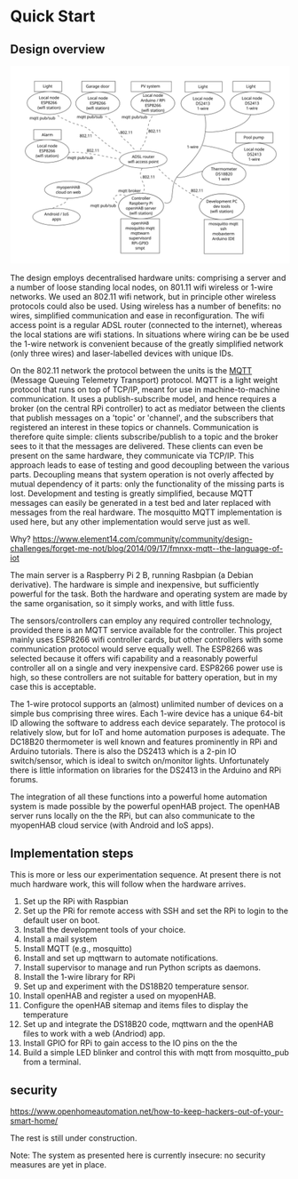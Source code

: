 # Quick Start


## Design overview
![blockdiagram01.svg](images/concept-diagram.svg)

The design employs decentralised hardware units: comprising a server and a number of loose standing local nodes, on 801.11 wifi wireless or 1-wire networks.  We used an 802.11 wifi network, but in principle other wireless protocols could also be used.  Using wireless has a number of benefits: no wires, simplified communication and ease in reconfiguration.  The wifi access point is a regular ADSL router (connected to the internet), whereas the local stations are wifi stations. In situations where wiring can be be used the 1-wire network is convenient because of the greatly simplified network (only three wires) and laser-labelled devices with unique IDs.

On the 802.11 network the protocol between the units is the [MQTT](http://mqtt.org/) (Message Queuing Telemetry Transport) protocol.  MQTT is a light weight protocol that runs on top of TCP/IP, meant for use in machine-to-machine communication.  It uses a publish-subscribe model, and hence requires a broker (on the central RPi controller) to act as mediator between the clients that publish messages on a 'topic' or 'channel', and the subscribers that registered an interest in these topics or channels.  Communication is therefore quite simple: clients subscribe/publish to a topic and the broker sees to it that the messages are delivered.  These clients can even be present on the same hardware, they communicate via TCP/IP.  This approach leads to ease of testing and good decoupling between the various parts. Decoupling means that system operation is not overly affected by mutual dependency of it parts: only the functionality of the missing parts is lost. Development and testing is greatly simplified, because MQTT messages can easily be generated in a test bed and later replaced with messages from the real hardware. The mosquitto MQTT implementation is used here, but any other implementation would serve just as well.

Why?
<https://www.element14.com/community/community/design-challenges/forget-me-not/blog/2014/09/17/fmnxx-mqtt--the-language-of-iot>


The main server is a Raspberry Pi 2 B, running Rasbpian (a Debian derivative). The hardware is simple and inexpensive, but sufficiently powerful for the task.  Both the hardware and operating system are made by the same organisation, so it simply works, and with little fuss.

The sensors/controllers can employ any required controller technology, provided there is an MQTT service available for the controller.  This project mainly uses ESP8266 wifi controller cards, but other controllers with some communication protocol would serve equally well.  The ESP8266 was selected because it offers wifi capability and a reasonably powerful controller all on a single and very inexpensive card.  ESP8266 power use is high, so these controllers are not suitable for battery operation, but in my case this is acceptable.

The 1-wire protocol supports an (almost) unlimited number of devices on a simple bus comprising three wires.  Each 1-wire device has a unique 64-bit ID allowing the software to address each device separately.  The protocol is relatively slow, but for IoT and home automation purposes is adequate.  The DC18B20 thermometer is well known and features prominently in RPi and Arduino tutorials. There is also the DS2413 which is a 2-pin IO switch/sensor, which is ideal to switch on/monitor lights.  Unfortunately there is little information on libraries for the DS2413 in the Arduino and RPi forums.

The integration of all these functions into a powerful home automation system is made possible by the powerful openHAB project. The openHAB server runs locally on the the RPi, but can also communicate  to the myopenHAB cloud service (with Android and IoS apps).

## Implementation steps

This is more or less our experimentation sequence. At present there is not much hardware work, this will follow when the hardware arrives.

1. Set up the RPi with Raspbian
1. Set up the PRi for remote access with SSH and set the RPi to login to the default user on boot.
1. Install the development tools of your choice.
1. Install a mail system
1. Install MQTT (e.g., mosquitto)
1. Install and set up mqttwarn to automate notifications.
1. Install supervisor to manage and run Python scripts as daemons.
1. Install the 1-wire library for RPi
1. Set up and experiment with the DS18B20 temperature sensor.
1. Install openHAB and register a used on myopenHAB.
1. Configure the openHAB sitemap and items files to display the temperature
1. Set up and integrate the DS18B20 code, mqttwarn and the openHAB files to work with a web (Andriod) app.
1. Install GPIO for RPi to gain access to the IO pins on the the
1. Build a simple LED blinker and control this with mqtt from mosquitto_pub from a terminal.

## security

https://www.openhomeautomation.net/how-to-keep-hackers-out-of-your-smart-home/


The rest is still under construction.

Note: The system as presented here is currently insecure: no security measures are yet in place.  
